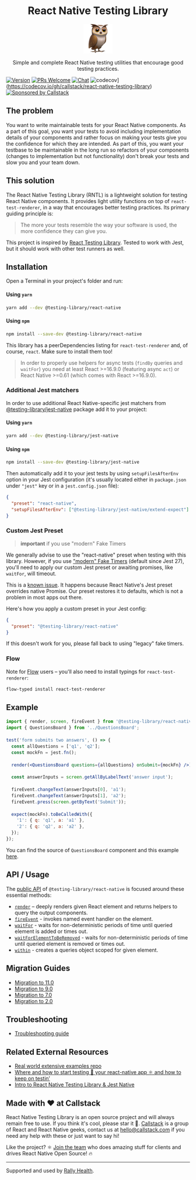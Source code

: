 <div align='center'>
  <h1>React Native Testing Library</h1>
  <img
    height="80"
    width="80"
    alt="owl"
    src="https://raw.githubusercontent.com/callstack/react-native-testing-library/main/website/static/img/owl.png"
  />
  <p>Simple and complete React Native testing utilities that encourage good testing practices.</P>
</div>

[![Version][version-badge]][package]
[![PRs Welcome][prs-welcome-badge]][prs-welcome]
[![Chat][chat-badge]][chat]
![codecov](https://codecov.io/gh/callstack/react-native-testing-library/branch/main/graph/badge.svg?token=tYVSWro1IP)](https://codecov.io/gh/callstack/react-native-testing-library)
[![Sponsored by Callstack][callstack-badge]][callstack]

## The problem

You want to write maintainable tests for your React Native components. As a part of this goal, you want your tests to avoid including implementation details of your components and rather focus on making your tests give you the confidence for which they are intended. As part of this, you want your testbase to be maintainable in the long run so refactors of your components (changes to implementation but not functionality) don't break your tests and slow you and your team down.

## This solution

The React Native Testing Library (RNTL) is a lightweight solution for testing React Native components. It provides light utility functions on top of `react-test-renderer`, in a way that encourages better testing practices. Its primary guiding principle is:

> The more your tests resemble the way your software is used, the more confidence they can give you.

This project is inspired by [React Testing Library](https://github.com/testing-library/react-testing-library). Tested to work with Jest, but it should work with other test runners as well.

## Installation

Open a Terminal in your project's folder and run:

#### Using `yarn`

```sh
yarn add --dev @testing-library/react-native
```

#### Using `npm`

```sh
npm install --save-dev @testing-library/react-native
```

This library has a peerDependencies listing for `react-test-renderer` and, of course, `react`. Make sure to install them too!

> In order to properly use helpers for async tests (`findBy` queries and `waitFor`) you need at least React >=16.9.0 (featuring async `act`) or React Native >=0.61 (which comes with React >=16.9.0).

### Additional Jest matchers

In order to use additional React Native-specific jest matchers from [@testing-library/jest-native](https://github.com/testing-library/jest-native) package add it to your project:

#### Using `yarn`

```sh
yarn add --dev @testing-library/jest-native
```

#### Using `npm`

```sh
npm install --save-dev @testing-library/jest-native
```

Then automatically add it to your jest tests by using `setupFilesAfterEnv` option in your Jest configuration (it's usually located either in `package.json` under `"jest"` key or in a `jest.config.json` file):

```json
{
  "preset": "react-native",
  "setupFilesAfterEnv": ["@testing-library/jest-native/extend-expect"]
}
```

### Custom Jest Preset

> **important** if you use "modern" Fake Timers

We generally advise to use the "react-native" preset when testing with this library. However, if you use ["modern" Fake Timers](https://jestjs.io/blog/2020/05/05/jest-26#new-fake-timers) (default since Jest 27), you'll need to apply our custom Jest preset or awaiting promises, like `waitFor`, will timeout.

This is a [known issue](https://github.com/facebook/react-native/issues/29303). It happens because React Native's Jest preset overrides native Promise. Our preset restores it to defaults, which is not a problem in most apps out there.

Here's how you apply a custom preset in your Jest config:

```json
{
  "preset": "@testing-library/react-native"
}
```

If this doesn't work for you, please fall back to using "legacy" fake timers.

### Flow

Note for [Flow](https://flow.org) users – you'll also need to install typings for `react-test-renderer`:

```sh
flow-typed install react-test-renderer
```

## Example

```jsx
import { render, screen, fireEvent } from '@testing-library/react-native';
import { QuestionsBoard } from '../QuestionsBoard';

test('form submits two answers', () => {
  const allQuestions = ['q1', 'q2'];
  const mockFn = jest.fn();

  render(<QuestionsBoard questions={allQuestions} onSubmit={mockFn} />);

  const answerInputs = screen.getAllByLabelText('answer input');

  fireEvent.changeText(answerInputs[0], 'a1');
  fireEvent.changeText(answerInputs[1], 'a2');
  fireEvent.press(screen.getByText('Submit'));

  expect(mockFn).toBeCalledWith({
    '1': { q: 'q1', a: 'a1' },
    '2': { q: 'q2', a: 'a2' },
  });
});
```

You can find the source of `QuestionsBoard` component and this example [here](https://github.com/callstack/react-native-testing-library/blob/main/src/__tests__/questionsBoard.test.js).

## API / Usage

The [public API](https://callstack.github.io/react-native-testing-library/docs/api) of `@testing-library/react-native` is focused around these essential methods:

- [`render`](https://callstack.github.io/react-native-testing-library/docs/api#render) – deeply renders given React element and returns helpers to query the output components.
- [`fireEvent`](https://callstack.github.io/react-native-testing-library/docs/api#fireevent) - invokes named event handler on the element.
- [`waitFor`](https://callstack.github.io/react-native-testing-library/docs/api#waitfor) - waits for non-deterministic periods of time until queried element is added or times out.
- [`waitForElementToBeRemoved`](https://callstack.github.io/react-native-testing-library/docs/api#waitforelementtoberemoved) - waits for non-deterministic periods of time until queried element is removed or times out.
- [`within`](https://callstack.github.io/react-native-testing-library/docs/api#within) - creates a queries object scoped for given element.

## Migration Guides

- [Migration to 11.0](https://callstack.github.io/react-native-testing-library/docs/migration-v11)
- [Migration to 9.0](https://callstack.github.io/react-native-testing-library/docs/migration-v9)
- [Migration to 7.0](https://callstack.github.io/react-native-testing-library/docs/migration-v7)
- [Migration to 2.0](https://callstack.github.io/react-native-testing-library/docs/migration-v2)

## Troubleshooting

- [Troubleshooting guide](https://callstack.github.io/react-native-testing-library/docs/troubleshooting)

## Related External Resources

- [Real world extensive examples repo](https://github.com/vanGalilea/react-native-testing)
- [Where and how to start testing 🧪 your react-native app ⚛️ and how to keep on testin’](https://blog.usejournal.com/where-and-how-to-start-testing-your-react-native-app-%EF%B8%8F-and-how-to-keep-on-testin-ec3464fb9b41)
- [Intro to React Native Testing Library & Jest Native](https://youtu.be/CpTQb0XWlRc)

## Made with ❤️ at Callstack

React Native Testing Library is an open source project and will always remain free to use. If you think it's cool, please star it 🌟. [Callstack](https://callstack.com) is a group of React and React Native geeks, contact us at [hello@callstack.com](mailto:hello@callstack.com) if you need any help with these or just want to say hi!

Like the project? ⚛️ [Join the team](https://callstack.com/careers/?utm_campaign=Senior_RN&utm_source=github&utm_medium=readme) who does amazing stuff for clients and drives React Native Open Source! 🔥

---

Supported and used by [Rally Health](https://www.rallyhealth.com/careers-home).

<!-- badges -->

[version-badge]: https://img.shields.io/npm/v/@testing-library/react-native.svg?style=flat-square
[package]: https://www.npmjs.com/package/@testing-library/react-native
[prs-welcome-badge]: https://img.shields.io/badge/PRs-welcome-brightgreen.svg?style=flat-square
[prs-welcome]: http://makeapullrequest.com
[chat-badge]: https://img.shields.io/discord/426714625279524876.svg?style=flat-square&colorB=758ED3
[chat]: https://discord.gg/QbGezWe
[callstack-badge]: https://callstack.com/images/callstack-badge.svg
[callstack]: https://callstack.com/open-source/?utm_source=github.com&utm_medium=referral&utm_campaign=react-native-testing-library&utm_term=readme
